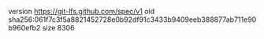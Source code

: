 version https://git-lfs.github.com/spec/v1
oid sha256:061f7c3f5a8821452728e0b92df91c3433b9409eeb388877ab711e90b960efb2
size 8306
